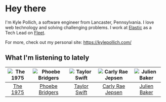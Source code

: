 # Hey there


I'm Kyle Pollich, a software engineer from Lancaster, Pennsylvania. I love web technology and solving challenging problems.
I work at [Elastic](https://www.elastic.co/) as a Tech Lead on [Fleet](https://www.elastic.co/guide/en/fleet/current/fleet-overview.html).

For more, check out my personal site: https://kylepollich.com/

## What I'm listening to lately

<!-- begin artists -->
  |![The 1975](https://i.scdn.co/image/ab6761610000f17889348336354096fd4e36ca73)|![Phoebe Bridgers](https://i.scdn.co/image/ab6761610000f178626686e362d30246e816cc5b)|![Taylor Swift](https://i.scdn.co/image/ab6761610000f1785a00969a4698c3132a15fbb0)|![Carly Rae Jepsen](https://i.scdn.co/image/ab6761610000f178358577f183465ae7698a53a7)|![Julien Baker](https://i.scdn.co/image/ab6761610000f17809239cf62ab2187c023fcee4)|
  |:---:|:---:|:---:|:---:|:---:|
  |[The 1975](https://open.spotify.com/artist/3mIj9lX2MWuHmhNCA7LSCW)|[Phoebe Bridgers](https://open.spotify.com/artist/1r1uxoy19fzMxunt3ONAkG)|[Taylor Swift](https://open.spotify.com/artist/06HL4z0CvFAxyc27GXpf02)|[Carly Rae Jepsen](https://open.spotify.com/artist/6sFIWsNpZYqfjUpaCgueju)|[Julien Baker](https://open.spotify.com/artist/12zbUHbPHL5DGuJtiUfsip)|
<!-- end artists -->
